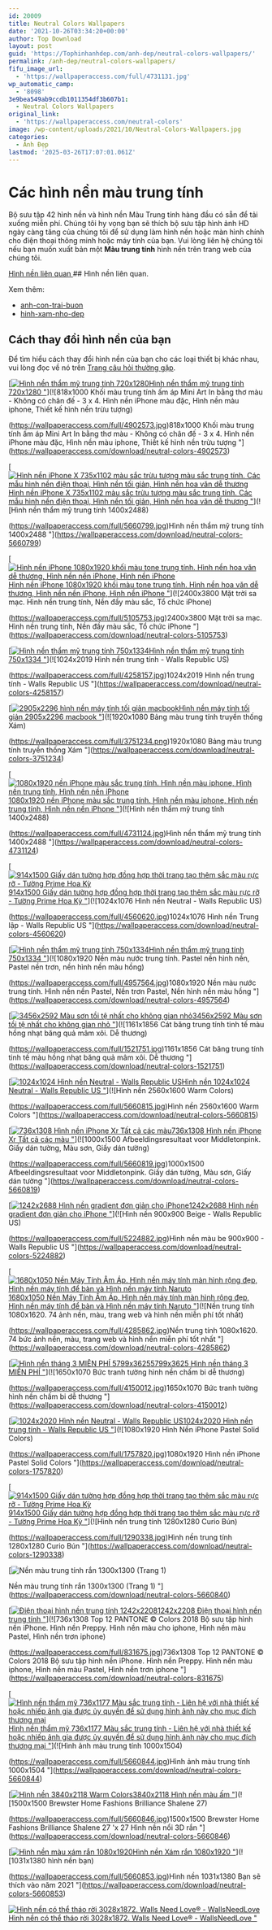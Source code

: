 ```yaml
---
id: 20009
title: Neutral Colors Wallpapers
date: '2021-10-26T03:34:20+00:00'
author: Top Download
layout: post
guid: 'https://Tophinhanhdep.com/anh-dep/neutral-colors-wallpapers/'
permalink: /anh-dep/neutral-colors-wallpapers/
fifu_image_url:
  - 'https://wallpaperaccess.com/full/4731131.jpg'
wp_automatic_camp:
  - '8098'
3e9bea549ab9ccdb1011354df3b607b1:
  - Neutral Colors Wallpapers
original_link:
  - 'https://wallpaperaccess.com/neutral-colors'
image: /wp-content/uploads/2021/10/Neutral-Colors-Wallpapers.jpg
categories:
  - Ảnh Đẹp
lastmod: '2025-03-26T17:07:01.061Z'
---
```

# Các hình nền màu trung tính

Bộ sưu tập 42 hình nền và hình nền Màu Trung tính hàng đầu có sẵn để tải xuống miễn phí. Chúng tôi hy vọng bạn sẽ thích bộ sưu tập hình ảnh HD ngày càng tăng của chúng tôi để sử dụng làm hình nền hoặc màn hình chính cho điện thoại thông minh hoặc máy tính của bạn. Vui lòng liên hệ chúng tôi nếu bạn muốn xuất bản một **Màu trung tính** hình nền trên trang web của chúng tôi.

[Hình nền liên quan ](#related) ## Hình nền liên quan.

   
 Xem thêm:

   
- [anh-con-trai-buon](https://tophinhanhdep.com/anh-avatar/anh-con-trai-buon/)
- [hinh-xam-nho-dep](https://tophinhanhdep.com/hinh-xam-dep/hinh-xam-nho-dep/)

## Cách thay đổi hình nền của bạn

Để tìm hiểu cách thay đổi hình nền của bạn cho các loại thiết bị khác nhau, vui lòng đọc về nó trên [Trang câu hỏi thường gặp](https://tophinhanhdep.com/faq/).

  
[[![Hình nền thẩm mỹ trung tính 720x1280](https://wallpaperaccess.com/full/4731131.jpg)Hình nền thẩm mỹ trung tính 720x1280 "](https://wallpaperaccess.com/download/neutral-colors-4731131)](![818x1000 Khối màu trung tính ấm áp Mini Art In bằng thơ màu - Không có chân đế - 3 x 4. Hình nền iPhone màu đặc, Hình nền màu iphone, Thiết kế hình nền trừu tượng)

(https://wallpaperaccess.com/full/4902573.jpg)818x1000 Khối màu trung tính ấm áp Mini Art In bằng thơ màu - Không có chân đế - 3 x 4. Hình nền iPhone màu đặc, Hình nền màu iphone, Thiết kế hình nền trừu tượng "](https://wallpaperaccess.com/download/neutral-colors-4902573)

[[![Hình nền iPhone X 735x1102 màu sắc trừu tượng màu sắc trung tính.  Các mẫu hình nền điện thoại, Hình nền tối giản, Hình nền hoa văn dễ thương](https://wallpaperaccess.com/full/4420316.png)Hình nền iPhone X 735x1102 màu sắc trừu tượng màu sắc trung tính. Các mẫu hình nền điện thoại, Hình nền tối giản, Hình nền hoa văn dễ thương "](https://wallpaperaccess.com/download/neutral-colors-4420316)](![Hình nền thẩm mỹ trung tính 1400x2488)

(https://wallpaperaccess.com/full/5660799.jpg)Hình nền thẩm mỹ trung tính 1400x2488 "](https://wallpaperaccess.com/download/neutral-colors-5660799)

[[![Hình nền iPhone 1080x1920 khối màu tone trung tính.  Hình nền hoa văn dễ thương, Hình nền nền iPhone, Hình nền iPhone](https://wallpaperaccess.com/full/5105761.png)Hình nền iPhone 1080x1920 khối màu tone trung tính. Hình nền hoa văn dễ thương, Hình nền nền iPhone, Hình nền iPhone "](https://wallpaperaccess.com/download/neutral-colors-5105761)](![2400x3800 Mặt trời sa mạc.  Hình nền trung tính, Nền đầy màu sắc, Tổ chức iPhone)

(https://wallpaperaccess.com/full/5105753.jpg)2400x3800 Mặt trời sa mạc. Hình nền trung tính, Nền đầy màu sắc, Tổ chức iPhone "](https://wallpaperaccess.com/download/neutral-colors-5105753)

[[![Hình nền thẩm mỹ trung tính 750x1334](https://wallpaperaccess.com/full/4731144.jpg)Hình nền thẩm mỹ trung tính 750x1334 "](https://wallpaperaccess.com/download/neutral-colors-4731144)](![1024x2019 Hình nền trung tính - Walls Republic US)

(https://wallpaperaccess.com/full/4258157.jpg)1024x2019 Hình nền trung tính - Walls Republic US "](https://wallpaperaccess.com/download/neutral-colors-4258157)

[[![2905x2296 hình nền máy tính tối giản macbook](https://wallpaperaccess.com/full/3751013.png)Hình nền máy tính tối giản 2905x2296 macbook "](https://wallpaperaccess.com/download/neutral-colors-3751013)](![1920x1080 Bảng màu trung tính truyền thống Xám)

(https://wallpaperaccess.com/full/3751234.png)1920x1080 Bảng màu trung tính truyền thống Xám "](https://wallpaperaccess.com/download/neutral-colors-3751234)

[[![1080x1920 nền iPhone màu sắc trung tính.  Hình nền màu iphone, Hình nền trung tính, Hình nền nền iPhone](https://wallpaperaccess.com/full/5105884.jpg)1080x1920 nền iPhone màu sắc trung tính. Hình nền màu iphone, Hình nền trung tính, Hình nền nền iPhone "](https://wallpaperaccess.com/download/neutral-colors-5105884)](![Hình nền thẩm mỹ trung tính 1400x2488)

(https://wallpaperaccess.com/full/4731124.jpg)Hình nền thẩm mỹ trung tính 1400x2488 "](https://wallpaperaccess.com/download/neutral-colors-4731124)

[[![914x1500 Giấy dán tường hợp đồng hợp thời trang tạo thêm sắc màu rực rỡ - Tường Prime Hoa Kỳ](https://wallpaperaccess.com/full/5660807.jpg)914x1500 Giấy dán tường hợp đồng hợp thời trang tạo thêm sắc màu rực rỡ - Tường Prime Hoa Kỳ "](https://wallpaperaccess.com/download/neutral-colors-5660807)](![1024x1076 Hình nền Neutral - Walls Republic US)

(https://wallpaperaccess.com/full/4560620.jpg)1024x1076 Hình nền Trung lập - Walls Republic US "](https://wallpaperaccess.com/download/neutral-colors-4560620)

[[![Hình nền thẩm mỹ trung tính 750x1334](https://wallpaperaccess.com/full/5105773.jpg)Hình nền thẩm mỹ trung tính 750x1334 "](https://wallpaperaccess.com/download/neutral-colors-5105773)](![1080x1920 Nền màu nước trung tính.  Pastel nền hình nền, Pastel nền trơn, nền hình nền màu hồng)

(https://wallpaperaccess.com/full/4957564.jpg)1080x1920 Nền màu nước trung tính. Hình nền nền Pastel, Nền trơn Pastel, Nền hình nền màu hồng "](https://wallpaperaccess.com/download/neutral-colors-4957564)

[[![3456x2592 Màu sơn tồi tệ nhất cho không gian nhỏ](https://wallpaperaccess.com/full/5660813.jpg)3456x2592 Màu sơn tồi tệ nhất cho không gian nhỏ "](https://wallpaperaccess.com/download/neutral-colors-5660813)](![1161x1856 Cát băng trung tính tinh tế màu hồng nhạt băng quả mâm xôi.  Dễ thương)

(https://wallpaperaccess.com/full/1521751.jpg)1161x1856 Cát băng trung tính tinh tế màu hồng nhạt băng quả mâm xôi. Dễ thương "](https://wallpaperaccess.com/download/neutral-colors-1521751)

[[![1024x1024 Hình nền Neutral - Walls Republic US](https://wallpaperaccess.com/full/5660814.jpg)Hình nền 1024x1024 Neutral - Walls Republic US "](https://wallpaperaccess.com/download/neutral-colors-5660814)](![Hình nền 2560x1600 Warm Colors)

(https://wallpaperaccess.com/full/5660815.jpg)Hình nền 2560x1600 Warm Colors "](https://wallpaperaccess.com/download/neutral-colors-5660815)

[[![736x1308 Hình nền iPhone Xr Tất cả các màu](https://wallpaperaccess.com/full/5660818.jpg)736x1308 Hình nền iPhone Xr Tất cả các màu "](https://wallpaperaccess.com/download/neutral-colors-5660818)](![1000x1500 Afbeeldingsresultaat voor Middletonpink.  Giấy dán tường, Màu sơn, Giấy dán tường)

(https://wallpaperaccess.com/full/5660819.jpg)1000x1500 Afbeeldingsresultaat voor Middletonpink. Giấy dán tường, Màu sơn, Giấy dán tường "](https://wallpaperaccess.com/download/neutral-colors-5660819)

[[![1242x2688 Hình nền gradient đơn giản cho iPhone](https://wallpaperaccess.com/full/5287211.png)1242x2688 Hình nền gradient đơn giản cho iPhone "](https://wallpaperaccess.com/download/neutral-colors-5287211)](![Hình nền 900x900 Beige - Walls Republic US)

(https://wallpaperaccess.com/full/5224882.jpg)Hình nền màu be 900x900 - Walls Republic US "](https://wallpaperaccess.com/download/neutral-colors-5224882)

[[![1680x1050 Nền Máy Tính Ấm Áp.  Hình nền máy tính màn hình rộng đẹp, Hình nền máy tính để bàn và Hình nền máy tính Naruto](https://wallpaperaccess.com/full/5660823.jpg)1680x1050 Nền Máy Tính Ấm Áp. Hình nền máy tính màn hình rộng đẹp, Hình nền máy tính để bàn và Hình nền máy tính Naruto "](https://wallpaperaccess.com/download/neutral-colors-5660823)](![Nền trung tính 1080x1620.  74 ảnh nền, màu, trang web và hình nền miễn phí tốt nhất)

(https://wallpaperaccess.com/full/4285862.jpg)Nền trung tính 1080x1620. 74 bức ảnh nền, màu, trang web và hình nền miễn phí tốt nhất "](https://wallpaperaccess.com/download/neutral-colors-4285862)

[[![Hình nền tháng 3 MIỄN PHÍ 5799x3625](https://wallpaperaccess.com/full/3751017.png)5799x3625 Hình nền tháng 3 MIỄN PHÍ "](https://wallpaperaccess.com/download/neutral-colors-3751017)](![1650x1070 Bức tranh tường hình nền chấm bi dễ thương)

(https://wallpaperaccess.com/full/4150012.jpg)1650x1070 Bức tranh tường hình nền chấm bi dễ thương "](https://wallpaperaccess.com/download/neutral-colors-4150012)

[[![1024x2020 Hình nền Neutral - Walls Republic US](https://wallpaperaccess.com/full/4043888.jpg)1024x2020 Hình nền trung tính - Walls Republic US "](https://wallpaperaccess.com/download/neutral-colors-4043888)](![1080x1920 Hình Nền iPhone Pastel Solid Colors)

(https://wallpaperaccess.com/full/1757820.jpg)1080x1920 Hình nền iPhone Pastel Solid Colors "](https://wallpaperaccess.com/download/neutral-colors-1757820)

[[![914x1500 Giấy dán tường hợp đồng hợp thời trang tạo thêm sắc màu rực rỡ - Tường Prime Hoa Kỳ](https://wallpaperaccess.com/full/5660835.jpg)914x1500 Giấy dán tường hợp đồng hợp thời trang tạo thêm sắc màu rực rỡ - Tường Prime Hoa Kỳ "](https://wallpaperaccess.com/download/neutral-colors-5660835)](![Hình nền trung tính 1280x1280 Curio Bún)

(https://wallpaperaccess.com/full/1290338.jpg)Hình nền trung tính 1280x1280 Curio Bún "](https://wallpaperaccess.com/download/neutral-colors-1290338)

[![Nền màu trung tính rắn 1300x1300 (Trang 1)](https://wallpaperaccess.com/full/5660840.jpg)

Nền màu trung tính rắn 1300x1300 (Trang 1) "](https://wallpaperaccess.com/download/neutral-colors-5660840)

[[![Điện thoại hình nền trung tính 1242x2208](https://wallpaperaccess.com/full/5660841.jpg)1242x2208 Điện thoại hình nền trung tính "](https://wallpaperaccess.com/download/neutral-colors-5660841)](![736x1308 Top 12 PANTONE © Colors 2018 Bộ sưu tập hình nền iPhone.  Hình nền Preppy.  Hình nền màu cho iphone, Hình nền màu Pastel, Hình nền trơn iphone)

(https://wallpaperaccess.com/full/831675.jpg)736x1308 Top 12 PANTONE © Colors 2018 Bộ sưu tập hình nền iPhone. Hình nền Preppy. Hình nền màu iphone, Hình nền màu Pastel, Hình nền trơn iphone "](https://wallpaperaccess.com/download/neutral-colors-831675)

[[![Hình nền thẩm mỹ 736x1177 Màu sắc trung tính - Liên hệ với nhà thiết kế hoặc nhiếp ảnh gia được ủy quyền để sử dụng hình ảnh này cho mục đích thương mại](https://wallpaperaccess.com/full/5660843.jpg)Hình nền thẩm mỹ 736x1177 Màu sắc trung tính - Liên hệ với nhà thiết kế hoặc nhiếp ảnh gia được ủy quyền để sử dụng hình ảnh này cho mục đích thương mại "](https://wallpaperaccess.com/download/neutral-colors-5660843)](![Hình ảnh màu trung tính 1000x1504)

(https://wallpaperaccess.com/full/5660844.jpg)Hình ảnh màu trung tính 1000x1504 "](https://wallpaperaccess.com/download/neutral-colors-5660844)

[[![Hình nền 3840x2118 Warm Colors](https://wallpaperaccess.com/full/2661997.jpg)3840x2118 Hình nền màu ấm "](https://wallpaperaccess.com/download/neutral-colors-2661997)](![1500x1500 Brewster Home Fashions Brilliance Shalene 27)

(https://wallpaperaccess.com/full/5660846.jpg)1500x1500 Brewster Home Fashions Brilliance Shalene 27 'x 27 Hình nền nổi 3D rắn "](https://wallpaperaccess.com/download/neutral-colors-5660846)

[[![Hình nền màu xám rắn 1080x1920](https://wallpaperaccess.com/full/5660847.jpg)Hình nền Xám rắn 1080x1920 "](https://wallpaperaccess.com/download/neutral-colors-5660847)](![1031x1380 hình nền bạn)

(https://wallpaperaccess.com/full/5660853.jpg)Hình nền 1031x1380 Bạn sẽ thích vào năm 2021 "](https://wallpaperaccess.com/download/neutral-colors-5660853)

[![Hình nền có thể tháo rời 3028x1872.  Walls Need Love® - WallsNeedLove](https://wallpaperaccess.com/full/4549510.jpg)Hình nền có thể tháo rời 3028x1872. Walls Need Love® - WallsNeedLove "](https://wallpaperaccess.com/download/neutral-colors-4549510)
